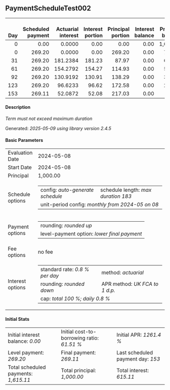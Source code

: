<h2>PaymentScheduleTest002</h2>
<table>
    <thead style="vertical-align: bottom;">
        <th style="text-align: right;">Day</th>
        <th style="text-align: right;">Scheduled payment</th>
        <th style="text-align: right;">Actuarial interest</th>
        <th style="text-align: right;">Interest portion</th>
        <th style="text-align: right;">Principal portion</th>
        <th style="text-align: right;">Interest balance</th>
        <th style="text-align: right;">Principal balance</th>
        <th style="text-align: right;">Total actuarial interest</th>
        <th style="text-align: right;">Total interest</th>
        <th style="text-align: right;">Total principal</th>
    </thead>
    <tr style="text-align: right;">
        <td class="ci00">0</td>
        <td class="ci01" style="white-space: nowrap;">0.00</td>
        <td class="ci02">0.0000</td>
        <td class="ci03">0.00</td>
        <td class="ci04">0.00</td>
        <td class="ci05">0.00</td>
        <td class="ci06">1,000.00</td>
        <td class="ci07">0.0000</td>
        <td class="ci08">0.00</td>
        <td class="ci09">0.00</td>
    </tr>
    <tr style="text-align: right;">
        <td class="ci00">0</td>
        <td class="ci01" style="white-space: nowrap;">269.20</td>
        <td class="ci02">0.0000</td>
        <td class="ci03">0.00</td>
        <td class="ci04">269.20</td>
        <td class="ci05">0.00</td>
        <td class="ci06">730.80</td>
        <td class="ci07">0.0000</td>
        <td class="ci08">0.00</td>
        <td class="ci09">269.20</td>
    </tr>
    <tr style="text-align: right;">
        <td class="ci00">31</td>
        <td class="ci01" style="white-space: nowrap;">269.20</td>
        <td class="ci02">181.2384</td>
        <td class="ci03">181.23</td>
        <td class="ci04">87.97</td>
        <td class="ci05">0.00</td>
        <td class="ci06">642.83</td>
        <td class="ci07">181.2384</td>
        <td class="ci08">181.23</td>
        <td class="ci09">357.17</td>
    </tr>
    <tr style="text-align: right;">
        <td class="ci00">61</td>
        <td class="ci01" style="white-space: nowrap;">269.20</td>
        <td class="ci02">154.2792</td>
        <td class="ci03">154.27</td>
        <td class="ci04">114.93</td>
        <td class="ci05">0.00</td>
        <td class="ci06">527.90</td>
        <td class="ci07">335.5176</td>
        <td class="ci08">335.50</td>
        <td class="ci09">472.10</td>
    </tr>
    <tr style="text-align: right;">
        <td class="ci00">92</td>
        <td class="ci01" style="white-space: nowrap;">269.20</td>
        <td class="ci02">130.9192</td>
        <td class="ci03">130.91</td>
        <td class="ci04">138.29</td>
        <td class="ci05">0.00</td>
        <td class="ci06">389.61</td>
        <td class="ci07">466.4368</td>
        <td class="ci08">466.41</td>
        <td class="ci09">610.39</td>
    </tr>
    <tr style="text-align: right;">
        <td class="ci00">123</td>
        <td class="ci01" style="white-space: nowrap;">269.20</td>
        <td class="ci02">96.6233</td>
        <td class="ci03">96.62</td>
        <td class="ci04">172.58</td>
        <td class="ci05">0.00</td>
        <td class="ci06">217.03</td>
        <td class="ci07">563.0601</td>
        <td class="ci08">563.03</td>
        <td class="ci09">782.97</td>
    </tr>
    <tr style="text-align: right;">
        <td class="ci00">153</td>
        <td class="ci01" style="white-space: nowrap;">269.11</td>
        <td class="ci02">52.0872</td>
        <td class="ci03">52.08</td>
        <td class="ci04">217.03</td>
        <td class="ci05">0.00</td>
        <td class="ci06">0.00</td>
        <td class="ci07">615.1473</td>
        <td class="ci08">615.11</td>
        <td class="ci09">1,000.00</td>
    </tr>
</table>
<h4>Description</h4>
<p><i>Term must not exceed maximum duration</i></p>
<p>Generated: <i>2025-05-09 using library version 2.4.5</i></p>
<h4>Basic Parameters</h4>
<table>
    <tr>
        <td>Evaluation Date</td>
        <td>2024-05-08</td>
    </tr>
    <tr>
        <td>Start Date</td>
        <td>2024-05-08</td>
    </tr>
    <tr>
        <td>Principal</td>
        <td>1,000.00</td>
    </tr>
    <tr>
        <td>Schedule options</td>
        <td>
            <table>
                <tr>
                    <td>config: <i>auto-generate schedule</i></td>
                    <td>schedule length: <i><i>max duration</i> 183</i></td>
                </tr>
                <tr>
                    <td colspan="2" style="white-space: nowrap;">unit-period config: <i>monthly from 2024-05 on 08</i></td>
                </tr>
            </table>
        </td>
    </tr>
    <tr>
        <td>Payment options</td>
        <td>
            <table>
                <tr>
                    <td>rounding: <i>rounded up</i></td>
                </tr>
                <tr>
                    <td>level-payment option: <i>lower&nbsp;final&nbsp;payment</i></td>
                </tr>
            </table>
        </td>
    </tr>
    <tr>
        <td>Fee options</td>
        <td>no fee
        </td>
    </tr>
    <tr>
        <td>Interest options</td>
        <td>
            <table>
                <tr>
                    <td>standard rate: <i>0.8 % per day</i></td>
                    <td>method: <i>actuarial</i></td>
                </tr>
                <tr>
                    <td>rounding: <i>rounded down</i></td>
                    <td>APR method: <i>UK FCA to 1 d.p.</i></td>
                </tr>
                <tr>
                    <td colspan="2">cap: <i>total 100 %; daily 0.8 %</td>
                </tr>
            </table>
        </td>
    </tr>
</table>
<h4>Initial Stats</h4>
<table>
    <tr>
        <td>Initial interest balance: <i>0.00</i></td>
        <td>Initial cost-to-borrowing ratio: <i>61.51 %</i></td>
        <td>Initial APR: <i>1261.4 %</i></td>
    </tr>
    <tr>
        <td>Level payment: <i>269.20</i></td>
        <td>Final payment: <i>269.11</i></td>
        <td>Last scheduled payment day: <i>153</i></td>
    </tr>
    <tr>
        <td>Total scheduled payments: <i>1,615.11</i></td>
        <td>Total principal: <i>1,000.00</i></td>
        <td>Total interest: <i>615.11</i></td>
    </tr>
</table>